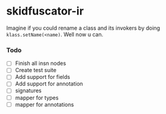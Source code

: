 # skidfuscator-ir

Imagine if you could rename a class and its invokers by doing `klass.setName(<name)`. Well now u can. 

### Todo
- [ ] Finish all insn nodes
- [ ] Create test suite
- [ ] Add support for fields
- [ ] Add support for annotation
- [ ] signatures
- [ ] mapper for types
- [ ] mapper for annotations
